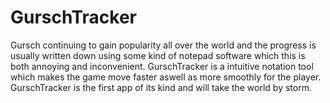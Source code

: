 # GurschTracker

Gursch continuing to gain popularity all over the world and the progress is usually written down using some kind of notepad software which this is both annoying and inconvenient. GurschTracker is a intuitive notation tool which makes the game move faster aswell as more smoothly for the player. GurschTracker is the first app of its kind and will take the world by storm.
